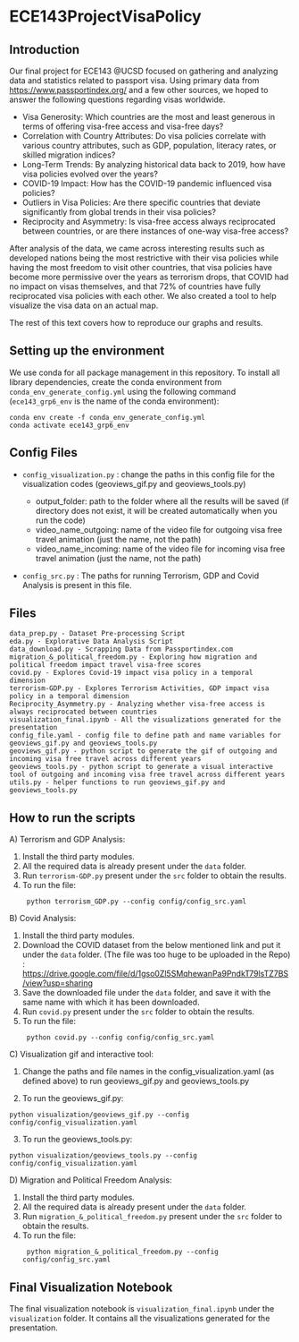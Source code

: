 # ECE143ProjectVisaPolicy

## Introduction

Our final project for ECE143 @UCSD focused on gathering and analyzing data and statistics related to passport visa. Using primary data from https://www.passportindex.org/ and a few other sources, we hoped to answer the following questions regarding visas worldwide.

- Visa Generosity: Which countries are the most and least generous in terms of offering visa-free access and visa-free days?
- Correlation with Country Attributes: Do visa policies correlate with various country attributes, such as GDP, population, literacy rates, or skilled migration indices?
- Long-Term Trends: By analyzing historical data back to 2019, how have visa policies evolved over the years?
- COVID-19 Impact: How has the COVID-19 pandemic influenced visa policies? 
- Outliers in Visa Policies: Are there specific countries that deviate significantly from global trends in their visa policies?
- Reciprocity and Asymmetry: Is visa-free access always reciprocated between countries, or are there instances of one-way visa-free access? 

After analysis of the data, we came across interesting results such as developed nations being the most restrictive with their visa policies while having the most freedom to visit other countries, that visa policies have become more permissive over the years as terrorism drops, that COVID had no impact on visas themselves, and that 72% of countries have fully reciprocated visa policies with each other. We also created a tool to help visualize the visa data on an actual map.

The rest of this text covers how to reproduce our graphs and results.



## Setting up the environment
We use conda for all package management in this repository. To install all library dependencies, create the conda environment from `conda_env_generate_config.yml` using the following command (`ece143_grp6_env` is the name of the conda environment):

```
conda env create -f conda_env_generate_config.yml
conda activate ece143_grp6_env
```

## Config Files

- ```config_visualization.py``` :  change the paths in this config file for the visualization codes (geoviews_gif.py and geoviews_tools.py)

   - output_folder: path to the folder where all the results will be saved (if directory does not exist, it will be created automatically when you run the code)
   - video_name_outgoing: name of the video file for outgoing visa free travel animation (just the name, not the path)
   - video_name_incoming: name of the video file for incoming visa free travel animation (just the name, not the path)


- ```config_src.py``` :  The paths for running Terrorism, GDP and Covid Analysis is present in this file.


## Files
```
data_prep.py - Dataset Pre-processing Script
eda.py - Explorative Data Analysis Script
data_download.py - Scrapping Data from Passportindex.com
migration_&_political_freedom.py - Exploring how migration and political freedom impact travel visa-free scores
covid.py - Explores Covid-19 impact visa policy in a temporal dimension
terrorism-GDP.py - Explores Terrorism Activities, GDP impact visa policy in a temporal dimension
Reciprocity_Asymmetry.py - Analyzing whether visa-free access is always reciprocated between countries
visualization_final.ipynb - All the visualizations generated for the presentation
config_file.yaml - config file to define path and name variables for geoviews_gif.py and geoviews_tools.py
geoviews_gif.py - python script to generate the gif of outgoing and incoming visa free travel across different years
geoviews_tools.py - python script to generate a visual interactive tool of outgoing and incoming visa free travel across different years
utils.py - helper functions to run geoviews_gif.py and geoviews_tools.py
```


## How to run the scripts

A) Terrorism and GDP Analysis:
1. Install the third party modules.
2. All the required data is already present under the `data` folder.
3. Run `terrorism-GDP.py` present under the `src` folder to obtain the results.
4. To run the file:
   ```
    python terrorism_GDP.py --config config/config_src.yaml
   ```

B) Covid Analysis:
1. Install the third party modules.
2. Download the COVID dataset from the below mentioned link and put it under the `data` folder.  (The file was too huge to be uploaded in the Repo) :
   https://drive.google.com/file/d/1gso0Zl5SMqhewanPa9PndkT79lsTZ7BS/view?usp=sharing
3. Save the downloaded file under the `data` folder, and save it with the same name with which it has been downloaded.
4. Run `covid.py` present under the `src` folder to obtain the results.
5. To run the file:
   ```
    python covid.py --config config/config_src.yaml
   ```


C) Visualization gif and interactive tool:

1. Change the paths and file names in the config_visualization.yaml (as defined above) to run geoviews_gif.py and geoviews_tools.py

2. To run the geoviews_gif.py:
```
python visualization/geoviews_gif.py --config config/config_visualization.yaml
```
3. To run the geoviews_tools.py:
```
python visualization/geoviews_tools.py --config config/config_visualization.yaml
```

D) Migration and Political Freedom Analysis:
1. Install the third party modules.
2. All the required data is already present under the `data` folder.
3. Run `migration_&_political_freedom.py` present under the `src` folder to obtain the results.
4. To run the file:
   ```
    python migration_&_political_freedom.py --config config/config_src.yaml
   ```

## Final Visualization Notebook

The final visualization notebook is `visualization_final.ipynb` under the `visualization` folder. It contains all the visualizations generated for the presentation.
